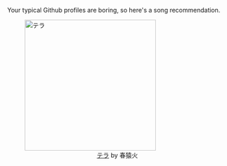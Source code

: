 Your typical Github profiles are boring, so here's a song recommendation.
<figure><img width="300" height="300" src="https://i.scdn.co/image/ab67616d0000b2734ae34b7bdf82ce9c2ceffcf1" alt="テラ" /><figcaption align="center"><a href="https://open.spotify.com/track/5UtltFFaTR1dI93Xs49uKb" target="_blank">テラ</a> by 春猿火</figcaption></figure>
